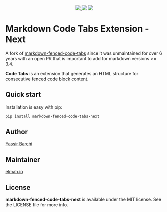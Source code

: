 <p align="center">
    <a href="https://pypi.python.org/pypi/markdown-fenced-code-tabs">
        <img src="https://img.shields.io/pypi/v/markdown-fenced-code-tabs.svg"/>
    </a>
    <img src="https://img.shields.io/pypi/pyversions/markdown-fenced-code-tabs.svg"/>
    <img src="https://img.shields.io/pypi/l/markdown-fenced-code-tabs.svg"/>
</p>

# Markdown Code Tabs Extension - Next
A fork of [markdown-fenced-code-tabs](https://github.com/yacir/markdown-fenced-code-tabs) since it was unmaintained for over 6 years with an open PR that is important to add for markdown versions >= 3.4.

**Code Tabs** is an extension that generates an HTML structure for consecutive fenced code block content.

## Quick start

Installation is easy with pip:

``` sh
pip install markdown-fenced-code-tabs-next
``` 

## Author 
[Yassir Barchi](http://yassir.fr)

## Maintainer
[elmah.io](https://elmah.io)

## License

**markdown-fenced-code-tabs-next** is available under the MIT license. See the LICENSE file for more info.
